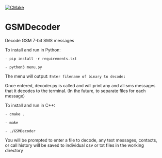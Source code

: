 [![CMake](https://github.com/joedinsmoor/GSMDecoder/actions/workflows/cmake-single-platform.yml/badge.svg)](https://github.com/joedinsmoor/GSMDecoder/actions/workflows/cmake-single-platform.yml)

# GSMDecoder
Decode GSM 7-bit SMS messages



To install and run in Python:

`- pip install -r requirements.txt`

`- python3 menu.py`


The menu will output:
`Enter filename of binary to decode:`  

Once entered, decoder.py is called and will print any and all sms messages that it decodes to the terminal. (In the future, to separate files for each message)

To install and run in C++:

`- cmake .`

`- make `

`- ./GSMDecoder`

You will be prompted to enter a file to decode, any text messages, contacts, or call history will be saved to individual csv or txt files in the working directory
